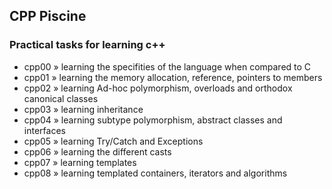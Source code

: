 
## CPP Piscine
### Practical tasks for learning c++

* cpp00 » learning the specifities of the language when compared to C
* cpp01 » learning the memory allocation, reference, pointers to members
* cpp02 » learning Ad-hoc polymorphism, overloads and orthodox canonical classes
* cpp03 » learning inheritance
* cpp04 » learning subtype polymorphism, abstract classes and interfaces
* cpp05 » learning Try/Catch and Exceptions
* cpp06 » learning the different casts
* cpp07 » learning templates
* cpp08 » learning templated containers, iterators and algorithms
